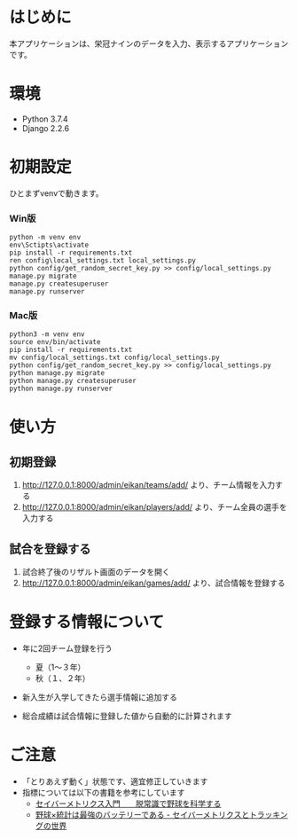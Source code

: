 # はじめに

本アプリケーションは、栄冠ナインのデータを入力、表示するアプリケーションです。

# 環境

- Python 3.7.4
- Django 2.2.6

# 初期設定

ひとまずvenvで動きます。

### Win版
    python -m venv env
    env\Sctipts\activate
    pip install -r requirements.txt
    ren config\local_settings.txt local_settings.py
    python config/get_random_secret_key.py >> config/local_settings.py
    manage.py migrate
    manage.py createsuperuser
    manage.py runserver

### Mac版
    python3 -m venv env
    source env/bin/activate
    pip install -r requirements.txt
    mv config/local_settings.txt config/local_settings.py
    python config/get_random_secret_key.py >> config/local_settings.py
    python manage.py migrate
    python manage.py createsuperuser
    python manage.py runserver


# 使い方

## 初期登録

1. http://127.0.0.1:8000/admin/eikan/teams/add/ より、チーム情報を入力する
1. http://127.0.0.1:8000/admin/eikan/players/add/ より、チーム全員の選手を入力する

## 試合を登録する

1. 試合終了後のリザルト画面のデータを開く
1. http://127.0.0.1:8000/admin/eikan/games/add/ より、試合情報を登録する

# 登録する情報について

- 年に2回チーム登録を行う
  - 夏（1〜３年）
  - 秋（１、２年）
  
- 新入生が入学してきたら選手情報に追加する

- 総合成績は試合情報に登録した値から自動的に計算されます

# ご注意
- 「とりあえず動く」状態です、適宜修正していきます
- 指標については以下の書籍を参考にしています
  - [セイバーメトリクス入門　　脱常識で野球を科学する](https://amzn.to/2GdxUgt)
  - [野球×統計は最強のバッテリーである - セイバーメトリクスとトラッキングの世界](https://amzn.to/2R3HBUE)

